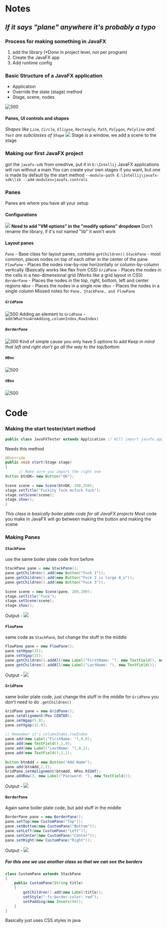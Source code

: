# Notes
## *If it says "plane" anywhere it's probably a typo*
### Process for making something in JavaFX
1. add the library (*Done in project level, not per program)
2. Create the JavaFX app
3. Add runtime config
### Basic Structure of a JavaFX application
- Application
- Override the state (stage) method
- Stage, scene, nodes

![300](Pasted%20image%2020240301101314.png)
#### Panes, UI controls and shapes
*Shapes like `Line`, `Circle`, `Ellipse`, `Rectangle`, `Path`, `Polygon`, `Polyline` and `Text` are subclasses of `Shape`*
![](Pasted%20image%2020240301101450.png)
Stage is a window, we add a scene to the stage
### Making our first JavaFX project
got the `javafx-sdk` from onedrive, put it in `E:\Intellij`
JavaFX applications will run without a main
You can create your own stages if you want, but one is made by default by the start method
`--module-path E:\Intellij\javafx-sdk\lib --add-modules=javafx.controls`
### Panes
Panes are where you have all your setup
#### Configurations
![](Pasted%20image%2020240301115044.png)
**Need to add "VM options" in the "modify options" dropdown**
Don't rename the library, if it's not named "lib" it won't work
#### Layout panes
*`Pane`* - Base class for layout panes, contains `getChildren()`
*`StackPane`* - most common, places nodes on top of each other in the center of the pane
*`FlowPane`* - Places the nodes row-by-row horizontally or column-by-column vertically (Basically works like flex from CSS)
*`GridPane`* - Places the nodes in the cells in a two-dimensional grid (Works like a grid layout in CSS)
*`BorderPane`* - Places the nodes in the top, right, bottom, left and center regions
*`HBox`* - Places the nodes in a single row
*`VBox`* - Places the nodes in a single column
Missed notes for `Pane, StackPane, and FlowPane`
##### `GridPane`
![500](Pasted%20image%2020240301111055.png)
Adding an element to `GridPane` - `add(WhatYouAreAdding,columnIndex,RowIndex)`
##### `BorderPane`
![300](Pasted%20image%2020240301110847.png)
Kind of simple cause you only have 5 options to add
*Keep in mind that left and right don't go all the way to the top/bottom*
##### `HBox` 
![500](Pasted%20image%2020240301111536.png)
##### `VBox`
![500](Pasted%20image%2020240301111555.png)
# Code
### Making the start tester/start method
```java
public class JavaFXTester extends Application // Will import javafx.application.Application
```
Needs this method
```java
@Override  
public void start(Stage stage)  
{  
      // Make sure you import the right one  
Button btnOK= new Button("OK");  
 
Scene scene = new Scene(btnOK, 200,250);  
stage.setTitle("Fuckity fuck mcfuck fuck");  
stage.setScene(scene);  
stage.show();
}
```
*This class is basically boiler plate code for all JavaFX projects*
Most code you make in JavaFX will go between making the button and making the scene
### Making Panes
#### `StackPane`
use the same boiler plate code from before
```java
StackPane pane = new StackPane();  
pane.getChildren().add(new Button("Fuck 1"));  
pane.getChildren().add(new Button("Fuck 2 is large 0_o"));  
pane.getChildren().add(new Button("Fuck 3"));  
  
Scene scene = new Scene(pane, 200,200);  
stage.setTitle("fuck");  
stage.setScene(scene);  
stage.show();
```
Output - ![](Pasted%20image%2020240301112642.png)
#### `FlowPane`
same code as `StackPane`, but change the stuff in the middle
```java
FlowPane pane = new FlowPane();  
pane.setHgap(25);  
pane.setVgap(15);
pane.getChildren().addAll(new Label("FirstName: "), new TextField(), new Label("MI: "), new TextField());  
pane.getChildren().addAll(new Label("LastName: "), new TextField());
```
Output - ![](Pasted%20image%2020240301113155.png)
#### `GridPane`
same boiler plate code, just change the stuff in the middle
for `GridPane` you don't need to do `.getChildren()`
```java
GridPane pane = new GridPane();  
pane.setAlignment(Pos.CENTER);  
pane.setHgap(5.0);  
pane.setVgap(15.0);  
  
// Remember it's columnIndex,rowIndex  
pane.add(new Label("FirstName: "),0,0);  
pane.add(new TextField(),1,0);  
pane.add(new Label("LastName: "),0,1);  
pane.add(new TextField(),1,1);  
  
Button btnAdd = new Button("Add Name");  
pane.add(btnAdd,1,2);  
GridPane.setHalignment(btnAdd, HPos.RIGHT);  
pane.addRow(3, new Label("Password: "), new TextField());
```
Output - ![](Pasted%20image%2020240301114315.png)
#### `BorderPane`
Again same boiler plate code, but add stuff in the middle
```java
BorderPane pane = new BorderPane();  
pane.setTop(new CustomPane("Top"));  
pane.setBottom(new CustomPane("Bottom"));  
pane.setLeft(new CustomPane("Left"));  
pane.setCenter(new CustomPane("Center"));  
pane.setRight(new CustomPane("Right"));
```
Output - ![](Pasted%20image%2020240301115204.png)
##### For this one we use another class so that we can see the borders
```java
class CustomPane extends StackPane  
{  
    public CustomPane(String title)  
    {  
        getChildren().add(new Label(title));  
        setStyle("-fx-border-color: red");  
        setPadding(new Insets(50));  
    }  
}
```
Basically just uses CSS styles in java